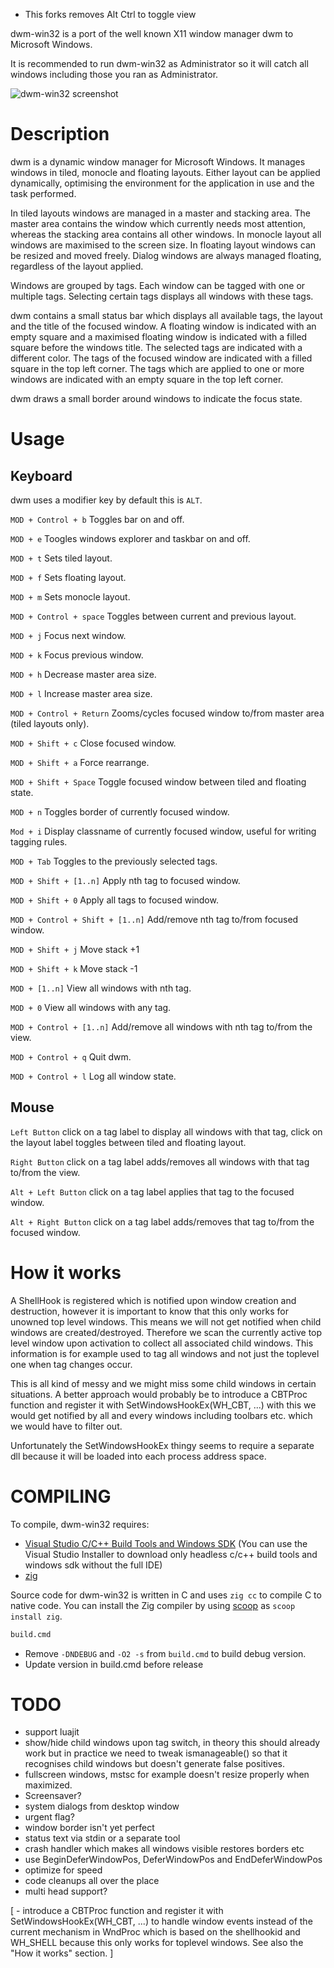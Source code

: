 * This forks removes Alt Ctrl to toggle view

dwm-win32 is a port of the well known X11 window manager dwm to Microsoft
Windows.

It is recommended to run dwm-win32 as Administrator so it will catch all windows including those you ran as Administrator.

![dwm-win32 screenshot](screenshot.png)

Description
===========

dwm is a dynamic window manager for Microsoft Windows. It manages windows
in tiled, monocle and floating layouts. Either layout can be applied
dynamically, optimising the environment for the application in use and
the task performed.

In tiled layouts windows are managed in a master and stacking area. The
master area contains the window which currently needs most attention,
whereas the stacking area contains all other windows. In monocle layout
all windows are maximised to the screen size. In floating layout windows
can be resized and moved freely. Dialog windows are always managed
floating, regardless of the layout applied.

Windows are grouped by tags. Each window can be tagged with one or
multiple tags. Selecting certain tags displays all windows with these
tags.

dwm contains a small status bar which displays all available tags, the 
layout and the title of the focused window. A floating window is indicated
with an empty square and a maximised floating window is indicated with a
filled square before the windows title. The selected tags are indicated
with a different color. The tags of the focused window are indicated with
a filled square in the top left corner.  The tags which are applied to
one or more windows are indicated with an empty square in the top left
corner.

dwm draws a small border around windows to indicate the focus state.

Usage
=====

 ## Keyboard

  dwm uses a modifier key by default this is `ALT`.


  `MOD + Control + b`  Toggles bar on and off.

  `MOD + e` Toogles windows explorer and taskbar on and off.

  `MOD + t` Sets tiled layout.

  `MOD + f` Sets floating layout.

  `MOD + m` Sets monocle layout.

  `MOD + Control + space` Toggles between current and previous layout.

  `MOD + j` Focus next window.

  `MOD + k` Focus previous window.

  `MOD + h` Decrease master area size.

  `MOD + l` Increase master area size.

  `MOD + Control + Return` Zooms/cycles focused window to/from master area (tiled layouts only).

  `MOD + Shift + c` Close focused window.

  `MOD + Shift + a` Force rearrange.

  `MOD + Shift + Space` Toggle focused window between tiled and floating state.

  `MOD + n` Toggles border of currently focused window.

  `Mod + i` Display classname of currently focused window, useful for writing
     tagging rules.

  `MOD + Tab` Toggles to the previously selected tags.

  `MOD + Shift + [1..n]` Apply nth tag to focused window.

  `MOD + Shift + 0` Apply all tags to focused window.

  `MOD + Control + Shift + [1..n]` Add/remove nth tag to/from focused window.

  `MOD + Shift + j` Move stack +1

  `MOD + Shift + k` Move stack -1

  `MOD + [1..n]`  View all windows with nth tag.

  `MOD + 0` View all windows with any tag.

  `MOD + Control + [1..n]` Add/remove all windows with nth tag to/from the view.

  `MOD + Control + q`  Quit dwm.

  `MOD + Control + l`  Log all window state.


 ## Mouse

  `Left Button` click on a tag label to display all windows with that tag, click
      on the layout label toggles between tiled and floating layout.

  `Right Button` click on a tag label adds/removes all windows with that tag to/from
      the view.

  `Alt + Left Button` click on a tag label applies that tag to the focused window.

  `Alt + Right Button` click on a tag label adds/removes that tag to/from the focused window.


How it works
============

A ShellHook is registered which is notified upon window creation and
destruction, however it is important to know that this only works for
unowned top level windows. This means we will not get notified when child
windows are created/destroyed. Therefore we scan the currently active top
level window upon activation to collect all associated child windows. 
This information is for example used to tag all windows and not just 
the toplevel one when tag changes occur.

This is all kind of messy and we might miss some child windows in certain
situations. A better approach would probably be to introduce a CBTProc 
function and register it with SetWindowsHookEx(WH_CBT, ...) with this we
would get notified by all and every windows including toolbars etc. 
which we would have to filter out.

Unfortunately the SetWindowsHookEx thingy seems to require a separate
dll because it will be loaded into each process address space.

COMPILING
=========

To compile, dwm-win32 requires:
- [Visual Studio C/C++ Build Tools and Windows SDK](https://visualstudio.microsoft.com/downloads/) (You can use the Visual Studio Installer to download only headless c/c++ build tools and windows sdk without the full IDE)
- [zig](https://ziglang.org/)

Source code for dwm-win32 is written in C and uses `zig cc` to compile C to native code.
You can install the Zig compiler by using [scoop](https://scoop.sh) as `scoop install zig`.

```cmd
build.cmd
```

* Remove `-DNDEBUG` and `-O2 -s` from `build.cmd` to build debug version.
* Update version in build.cmd before release

TODO
====

 - support luajit
 - show/hide child windows upon tag switch, in theory this should already
   work but in practice we need to tweak ismanageable() so that it
   recognises child windows but doesn't generate false positives.
 - fullscreen windows, mstsc for example doesn't resize properly when
   maximized.
 - Screensaver?
 - system dialogs from desktop window
 - urgent flag?
 - window border isn't yet perfect
 - status text via stdin or a separate tool
 - crash handler which makes all windows visible restores borders etc
 - use BeginDeferWindowPos, DeferWindowPos and EndDeferWindowPos
 - optimize for speed
 - code cleanups all over the place
 - multi head support?

 [ - introduce a CBTProc function and register it with
     SetWindowsHookEx(WH_CBT, ...) to handle window events instead of the
     current mechanism in WndProc which is based on the shellhookid and 
     WH_SHELL because this only works for toplevel windows. See also the
     "How it works" section. ]
